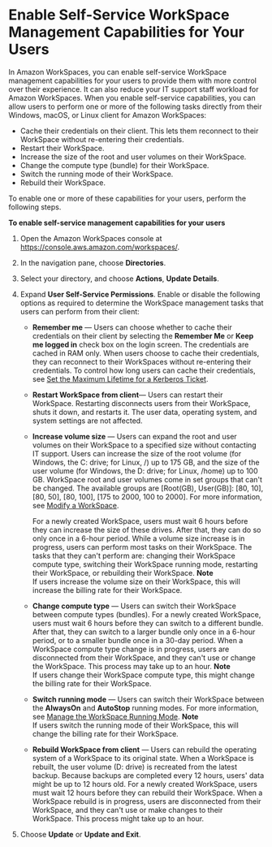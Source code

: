 # Enable Self\-Service WorkSpace Management Capabilities for Your Users<a name="enable-user-self-service-workspace-management"></a>

In Amazon WorkSpaces, you can enable self\-service WorkSpace management capabilities for your users to provide them with more control over their experience\. It can also reduce your IT support staff workload for Amazon WorkSpaces\. When you enable self\-service capabilities, you can allow users to perform one or more of the following tasks directly from their Windows, macOS, or Linux client for Amazon WorkSpaces:
+ Cache their credentials on their client\. This lets them reconnect to their WorkSpace without re\-entering their credentials\.
+ Restart their WorkSpace\.
+ Increase the size of the root and user volumes on their WorkSpace\. 
+ Change the compute type \(bundle\) for their WorkSpace\.
+ Switch the running mode of their WorkSpace\.
+ Rebuild their WorkSpace\.

To enable one or more of these capabilities for your users, perform the following steps\.

**To enable self\-service management capabilities for your users**

1. Open the Amazon WorkSpaces console at [https://console\.aws\.amazon\.com/workspaces/](https://console.aws.amazon.com/workspaces/)\.

1. In the navigation pane, choose **Directories**\.

1. Select your directory, and choose **Actions**, **Update Details**\.

1. Expand **User Self\-Service Permissions**\. Enable or disable the following options as required to determine the WorkSpace management tasks that users can perform from their client:
   + **Remember me** — Users can choose whether to cache their credentials on their client by selecting the **Remember Me** or **Keep me logged in** check box on the login screen\. The credentials are cached in RAM only\. When users choose to cache their credentials, they can reconnect to their WorkSpaces without re\-entering their credentials\. To control how long users can cache their credentials, see [Set the Maximum Lifetime for a Kerberos Ticket](group_policy.md#gp_kerberos_ticket)\.
   + **Restart WorkSpace from client**— Users can restart their WorkSpace\. Restarting disconnects users from their WorkSpace, shuts it down, and restarts it\. The user data, operating system, and system settings are not affected\.
   + **Increase volume size** — Users can expand the root and user volumes on their WorkSpace to a specified size without contacting IT support\. Users can increase the size of the root volume \(for Windows, the C: drive; for Linux, /\) up to 175 GB, and the size of the user volume \(for Windows, the D: drive; for Linux, /home\) up to 100 GB\. WorkSpace root and user volumes come in set groups that can't be changed\. The available groups are \[Root\(GB\), User\(GB\)\]: \[80, 10\], \[80, 50\], \[80, 100\], \[175 to 2000, 100 to 2000\]\. For more information, see [Modify a WorkSpace](modify-workspaces.md)\.

     For a newly created WorkSpace, users must wait 6 hours before they can increase the size of these drives\. After that, they can do so only once in a 6\-hour period\. While a volume size increase is in progress, users can perform most tasks on their WorkSpace\. The tasks that they can't perform are: changing their WorkSpace compute type, switching their WorkSpace running mode, restarting their WorkSpace, or rebuilding their WorkSpace\. 
**Note**  
If users increase the volume size on their WorkSpace, this will increase the billing rate for their WorkSpace\.
   + **Change compute type** — Users can switch their WorkSpace between compute types \(bundles\)\. For a newly created WorkSpace, users must wait 6 hours before they can switch to a different bundle\. After that, they can switch to a larger bundle only once in a 6\-hour period, or to a smaller bundle once in a 30\-day period\. When a WorkSpace compute type change is in progress, users are disconnected from their WorkSpace, and they can't use or change the WorkSpace\. This process may take up to an hour\. 
**Note**  
If users change their WorkSpace compute type, this might change the billing rate for their WorkSpace\.
   + **Switch running mode** — Users can switch their WorkSpace between the **AlwaysOn** and **AutoStop** running modes\. For more information, see [Manage the WorkSpace Running Mode](running-mode.md)\.
**Note**  
If users switch the running mode of their WorkSpace, this will change the billing rate for their WorkSpace\.
   + **Rebuild WorkSpace from client** — Users can rebuild the operating system of a WorkSpace to its original state\. When a WorkSpace is rebuilt, the user volume \(D: drive\) is recreated from the latest backup\. Because backups are completed every 12 hours, users' data might be up to 12 hours old\. For a newly created WorkSpace, users must wait 12 hours before they can rebuild their WorkSpace\. When a WorkSpace rebuild is in progress, users are disconnected from their WorkSpace, and they can't use or make changes to their WorkSpace\. This process might take up to an hour\. 

1. Choose **Update** or **Update and Exit**\.